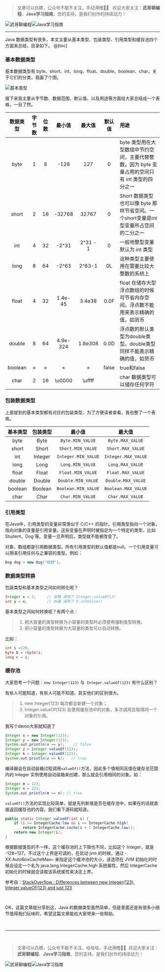 > 文章可以白嫖，公众号不能不关注，手动滑稽🤣🤣 &nbsp;
> 欢迎大家关注：**武哥聊编程**、**Java学习指南**，您的支持，是我们创作的持续动力！&nbsp;&nbsp;

![武哥聊编程](https://img-blog.csdnimg.cn/202002150421550.jpg)![Java学习指南](https://img-blog.csdnimg.cn/20200601113720522.png)

-----
Java 数据类型有很多，本文主要从基本类型、包装类型、引用类型和缓存池四个方面来总结，目录如下。
@[toc]

### 基本数据类型

基本数据类型有 byte、short、int、long、float、double、boolean、char，关于它们的分类，我画了个图。

![基本类型](https://img-blog.csdnimg.cn/20200601102739431.png)

接下来我主要从字节数、数据范围、默认值、以及用途等方面给大家总结成一个表格，一目了然。

| 数据类型  | 字节数 | 位数 | 最小值 | 最大值 | 默认值 |用途|
| :-------: | :------: | :------: | :------: | :----: | :------: |:---|
|  byte   | 1 | 8      | -128      | 127      |0|byte 类型用在大型数组中节约空间，主要代替整数。因为 byte 变量占用的空间只有 int 类型的四分之一|
| short | 2      | 16      | -32768 | 32767      |0|Short 数据类型也可以像 byte 那样节省空间。一个short变量是int型变量所占空间的二分之一|
|  int  | 4      | 32      |-2^31      |2^31 - 1      |0|一般地整型变量默认为 int 类型|
|  long  | 8      | 64     | -2^63 | 2^63-1 |0L|这种类型主要使用在需要比较大整数的系统上|
|  float  | 4      | 32     | 1.4e-45 | 3.4e38 |0.0F|float 在储存大型浮点数组的时候可节省内存空间。浮点数不能用来表示精确的值，如货币|
|  double  | 8      | 64     | 4.9e-324 | 1.8e308 |0.0D|浮点数的默认类型为double类型。double类型同样不能表示精确的值，如货币|
|  boolean  |   ×    | ×      | ×      | ×      |false|true和false|
|  char  | 2      | 16     | \u0000      | \uffff  ||char 数据类型可以储存任何字符|

### 包装数据类型

上面提到的基本类型都有对应的包装类型，为了方便读者查看，我也整了一个表格。

| 基本类型  | 包装类型 | 最小值 | 最大值 |
| :-------: | :------: | :------: | :----: |
|byte|Byte|`Byte.MIN_VALUE`|`Byte.MAX_VALUE`|
|short|Short|`Short.MIN_VALUE`|`Short.MAX_VALUE`|
|int|Integer|`Integer.MIN_VALUE`|`Integer.MAX_VALUE`|
|long|Long|`Long.MIN_VALUE`|`Long.MAX_VALUE`|
|float|Float|`Float.MIN_VALUE`|`Float.MAX_VALUE`|
|double|Double|`Double.MIN_VALUE`|`Double.MAX_VALUE`|
|boolean|Boolean|`Boolean.MIN_VALUE`|`Boolean.MAX_VALUE`|
|char|Char|`Char.MIN_VALUE`|`Char.MAX_VALUE`|



### 引用类型

在Java中，引用类型的变量非常类似于 C/C++ 的指针。引用类型指向一个对象，指向对象的变量是引用变量。这些变量在声明时被指定为一个特定的类型，比如 Student、Dog 等。变量一旦声明后，类型就不能被改变了。

对象、数组都是引用数据类型。所有引用类型的默认值都是null。一个引用变量可以用来引用任何与之兼容的类型。例如：

```java
Dog dog = new Dog("旺财")。
```



### 数据类型转换

包装类型和基本类型之间如何转化呢？

```java
Integer x = 2;     // 装箱 调用了 Integer.valueOf(2)
int y = x;         // 拆箱 调用了 X.intValue()
```
基本类型之间如何转换呢？有两个点：

> 1. 把大容量的类型转换为小容量的类型时必须使用强制类型转换。
> 2. 把小容量的类型转换为大容量的类型可以自动转换。

比如：

```java
int i =128;   
byte b = (byte)i;
long c = i;
```



### 缓存池

大家思考一个问题：`new Integer(123)` 与` Integer.valueOf(123)` 有什么区别？

有些人可能知道，有些人可能不知道。其实他们的区别很大。
>1. new Integer(123) 每次都会新建一个对象；
>2. Integer.valueOf(123) 会使用缓存池中的对象，多次调用会取得同一个对象的引用。

我写个demo大家就知道了

```java
Integer x = new Integer(123);
Integer y = new Integer(123);
System.out.println(x == y);    // false
Integer z = Integer.valueOf(123);
Integer k = Integer.valueOf(123);
System.out.println(z == k);   // true
```

编译器会在自动装箱过程调用`valueOf()`方法，因此多个值相同且值在缓存池范围内的 Integer 实例使用自动装箱来创建，那么就会引用相同的对象。如：
```java
Integer m = 123;
Integer n = 123;
System.out.println(m == n); // true
```
`valueOf()`方法的实现比较简单，就是先判断值是否在缓存池中，如果在的话就直接返回缓存池的内容。我们看下源码就知道。

```java
public static Integer valueOf(int i) {
    if (i >= IntegerCache.low && i <= IntegerCache.high)
        return IntegerCache.cache[i + (-IntegerCache.low)];
    return new Integer(i);
}
```
根据数据类型的不一样，这个缓存池的上下限也不同，比如这个 Integer，就是 -128~127。不过这个上界是可调的，在启动 jvm 的时候，通过 -XX:AutoBoxCacheMax=<size> 来指定这个缓冲池的大小，该选项在 JVM 初始化的时候会设定一个名为 java.lang.IntegerCache.high 系统属性，然后 IntegerCache 初始化的时候就会读取该系统属性来决定上界。

参考自：[StackOverflow : Differences between new Integer(123), Integer.valueOf(123) and just 123](https://stackoverflow.com/questions/9030817/differences-between-new-integer123-integer-valueof123-and-just-123)

&nbsp;

OK，这篇文章就分享到这，Java 的数据类型虽然简单，但是里面还是有很多小细节值得我们玩味的，希望这篇文章能给大家带来一些帮助。

&nbsp;

------
&nbsp;&nbsp;
> 文章可以白嫖，公众号不能不关注，哈哈哈，手动滑稽🤣🤣&nbsp;
> 欢迎大家关注：**武哥聊编程**、**Java学习指南**，您的支持，是我们创作的持续动力！&nbsp;

![武哥聊编程](https://img-blog.csdnimg.cn/202002150421550.jpg)![Java学习指南](https://img-blog.csdnimg.cn/20200601113720522.png)
